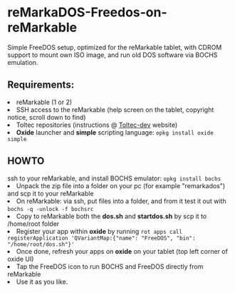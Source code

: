 # reMarkaDOS-Freedos-on-reMarkable
Simple FreeDOS setup, optimized for the reMarkable tablet, with CDROM support to mount own ISO image, and run old DOS software via BOCHS emulation.
<br>
<h2>Requirements:</h2>
<li>reMarkable (1 or 2)
<li>SSH access to the reMarkable (help screen on the tablet, copyright notice, scroll down to find)
<li>Toltec repositories (instructions @ <a href="https://toltec-dev.org/">Toltec-dev</a> website)
<li><b>Oxide</b> launcher and <b>simple</b> scripting language: <code>opkg install oxide simple</code>
<h2>HOWTO</h2
<li>ssh to your reMarkable, and install BOCHS emulator: <code>opkg install bochs</code>
<li>Unpack the zip file into a folder on your pc (for example "remarkados") and scp it to your reMarkable
<li>On reMarkable: via ssh, put files into a folder, and from it test it out with <code>bochs -q -unlock -f bochsrc</code>
<li>Copy to reMarkable both the <b>dos.sh</b> and <b>startdos.sh</b> by scp it to /home/root folder
<li>Register your app within <b>oxide</b> by running <code>rot apps call registerApplication 'QVariantMap:{"name": "FreeDOS", "bin": "/home/root/dos.sh"}'</code>
<li>Once done, refresh your apps on <b>oxide</b> on your tablet (top left corner of oxide UI)
<li>Tap the FreeDOS icon to run BOCHS and FreeDOS directly from reMarkable
<li>Use it as you like.
